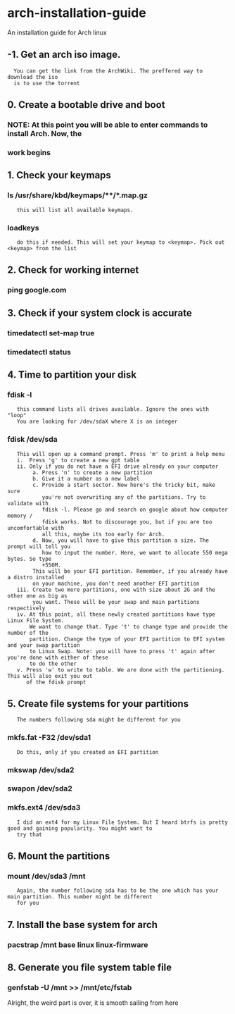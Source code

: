 # arch-installation-guide
An installation guide for Arch linux

## -1. Get an arch iso image. 
      You can get the link from the ArchWiki. The preffered way to download the iso
      is to use the torrent 
##  0. Create a bootable drive and boot

### NOTE: At this point you will be able to enter commands to install Arch. Now, the 
###       work begins

##  1. Check your keymaps
###    ls /usr/share/kbd/keymaps/**/*.map.gz 
       this will list all available keymaps. 
###    loadkeys <keymap>
       do this if needed. This will set your keymap to <keymap>. Pick out <keymap> from the list

##  2. Check for working internet
###    ping google.com 

##  3. Check if your system clock is accurate
###    timedatectl set-map true
###    timedatectl status

##  4. Time to partition your disk
###    fdisk -l
       this command lists all drives available. Ignore the ones with "loop"
       You are looking for /dev/sdaX where X is an integer
###    fdisk /dev/sda
       This will open up a command prompt. Press 'm' to print a help menu
       i.  Press 'g' to create a new gpt table
       ii. Only if you do not have a EFI drive already on your computer
            a. Press 'n' to create a new partition
            b. Give it a number as a new label
            c. Provide a start sector. Now here's the tricky bit, make sure
               you're not overwriting any of the partitions. Try to validate with 
               fdisk -l. Please go and search on google about how computer memory /
               fdisk works. Not to discourage you, but if you are too uncomfortable with 
               all this, maybe its too early for Arch. 
            d. Now, you will have to give this partition a size. The prompt will tell you
               how to input the number. Here, we want to allocate 550 mega bytes. So type
               +550M. 
            This will be your EFI partition. Remember, if you already have a distro installed
            on your machine, you don't need another EFI partition
       iii. Create two more partitions, one with size about 2G and the other one as big as 
            you want. These will be your swap and main partitions respectively
       iv. At this point, all these newly created partitions have type Linux File System.
           We want to change that. Type 't' to change type and provide the number of the 
           partition. Change the type of your EFI partition to EFI system and your swap partition
           to Linux Swap. Note: you will have to press 't' again after you're done with either of these
           to do the other
       v. Press 'w' to write to table. We are done with the partitioning. This will also exit you out
          of the fdisk prompt
##  5. Create file systems for your partitions
       The numbers following sda might be different for you
###    mkfs.fat -F32 /dev/sda1 
       Do this, only if you created an EFI partition
###    mkswap /dev/sda2 
###    swapon /dev/sda2
###    mkfs.ext4 /dev/sda3
       I did an ext4 for my Linux File System. But I heard btrfs is pretty good and gaining popularity. You might want to 
       try that
       
##  6. Mount the partitions
###    mount /dev/sda3 /mnt
       Again, the number following sda has to be the one which has your main partition. This number might be different 
       for you
##  7. Install the base system for arch
###    pacstrap /mnt base linux linux-firmware

##  8. Generate you file system table file
###    genfstab -U /mnt >> /mnt/etc/fstab

Alright, the weird part is over, it is smooth sailing from here

  

       
